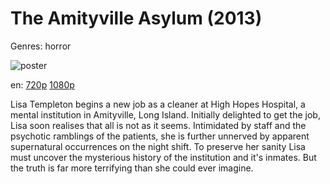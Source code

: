 # The Amityville Asylum (2013)

Genres: horror

![poster](http://image.tmdb.org/t/p/w500/wXYJG2vVVC8zxI0ZuTgFujBuFLF.jpg)

en:
  [720p](magnet:?xt=urn:btih:5D2782C0F3FCB4F3DA646E908A6EAAF28B12C5D9&tr=udp://glotorrents.pw:6969/announce&tr=udp://tracker.opentrackr.org:1337/announce&tr=udp://torrent.gresille.org:80/announce&tr=udp://tracker.openbittorrent.com:80&tr=udp://tracker.coppersurfer.tk:6969&tr=udp://tracker.leechers-paradise.org:6969&tr=udp://p4p.arenabg.ch:1337&tr=udp://tracker.internetwarriors.net:1337)
  [1080p](magnet:?xt=urn:btih:4955BBCF1D22DCD5B24AD9D8DCD5D43C00DC2BB6&tr=udp://glotorrents.pw:6969/announce&tr=udp://tracker.opentrackr.org:1337/announce&tr=udp://torrent.gresille.org:80/announce&tr=udp://tracker.openbittorrent.com:80&tr=udp://tracker.coppersurfer.tk:6969&tr=udp://tracker.leechers-paradise.org:6969&tr=udp://p4p.arenabg.ch:1337&tr=udp://tracker.internetwarriors.net:1337)
  


Lisa Templeton begins a new job as a cleaner at High Hopes Hospital, a mental institution in Amityville, Long Island. Initially delighted to get the job, Lisa soon realises that all is not as it seems. Intimidated by staff and the psychotic ramblings of the patients, she is further unnerved by apparent supernatural occurrences on the night shift. To preserve her sanity Lisa must uncover the mysterious history of the institution and it's inmates. But the truth is far more terrifying than she could ever imagine.